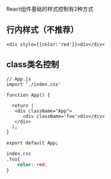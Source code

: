 React组件基础的样式控制有2种方式

## 行内样式（不推荐）

```
<div style={{color:'red'}}>div</div>
```

## class类名控制

```react
// App.js
import './index.css' 

function App() {
 
  return (
   <div className="App">
      <div className='foo'>div</div>
   </div>
  );
}

export default App;

```

```css
index.css
.foo{
    color: red;
}
```

